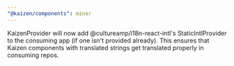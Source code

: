 ```yaml
---
"@kaizen/components": minor
---
```


KaizenProvider will now add @cultureamp/i18n-react-intl's StaticIntlProvider to 
the consuming app (if one isn't provided already). This ensures that Kaizen components
with translated strings get translated properly in consuming repos.

